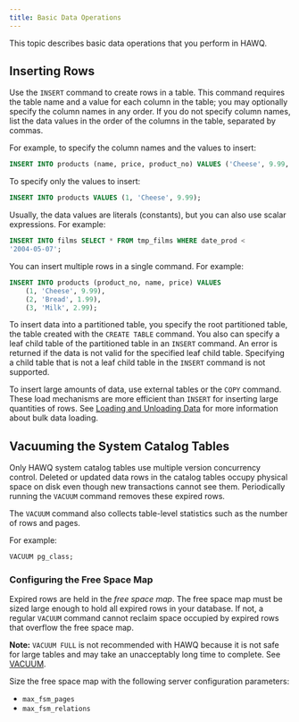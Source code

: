 ```yaml
---
title: Basic Data Operations
---
```


<!--
Licensed to the Apache Software Foundation (ASF) under one
or more contributor license agreements.  See the NOTICE file
distributed with this work for additional information
regarding copyright ownership.  The ASF licenses this file
to you under the Apache License, Version 2.0 (the
"License"); you may not use this file except in compliance
with the License.  You may obtain a copy of the License at

  http://www.apache.org/licenses/LICENSE-2.0

Unless required by applicable law or agreed to in writing,
software distributed under the License is distributed on an
"AS IS" BASIS, WITHOUT WARRANTIES OR CONDITIONS OF ANY
KIND, either express or implied.  See the License for the
specific language governing permissions and limitations
under the License.
-->

This topic describes basic data operations that you perform in HAWQ.

## Inserting Rows<a id="topic3"></a>

Use the `INSERT` command to create rows in a table. This command requires the table name and a value for each column in the table; you may optionally specify the column names in any order. If you do not specify column names, list the data values in the order of the columns in the table, separated by commas.

For example, to specify the column names and the values to insert:

``` sql
INSERT INTO products (name, price, product_no) VALUES ('Cheese', 9.99, 1);
```

To specify only the values to insert:

``` sql
INSERT INTO products VALUES (1, 'Cheese', 9.99);
```

Usually, the data values are literals (constants), but you can also use scalar expressions. For example:

``` sql
INSERT INTO films SELECT * FROM tmp_films WHERE date_prod <
'2004-05-07';
```

You can insert multiple rows in a single command. For example:

``` sql
INSERT INTO products (product_no, name, price) VALUES
    (1, 'Cheese', 9.99),
    (2, 'Bread', 1.99),
    (3, 'Milk', 2.99);
```

To insert data into a partitioned table, you specify the root partitioned table, the table created with the `CREATE TABLE` command. You also can specify a leaf child table of the partitioned table in an `INSERT` command. An error is returned if the data is not valid for the specified leaf child table. Specifying a child table that is not a leaf child table in the `INSERT` command is not supported.

To insert large amounts of data, use external tables or the `COPY` command. These load mechanisms are more efficient than `INSERT` for inserting large quantities of rows. See [Loading and Unloading Data](load/g-loading-and-unloading-data.html#topic1) for more information about bulk data loading.

## Vacuuming the System Catalog Tables<a id="topic9"></a>

Only HAWQ system catalog tables use multiple version concurrency control. Deleted or updated data rows in the catalog tables occupy physical space on disk even though new transactions cannot see them. Periodically running the `VACUUM` command removes these expired rows. 

The `VACUUM` command also collects table-level statistics such as the number of rows and pages.

For example:

``` sql
VACUUM pg_class;
```

### Configuring the Free Space Map<a id="topic10"></a>

Expired rows are held in the *free space map*. The free space map must be sized large enough to hold all expired rows in your database. If not, a regular `VACUUM` command cannot reclaim space occupied by expired rows that overflow the free space map.

**Note:** `VACUUM FULL` is not recommended with HAWQ because it is not safe for large tables and may take an unacceptably long time to complete. See [VACUUM](../reference/sql/VACUUM.html#topic1).

Size the free space map with the following server configuration parameters:

-   `max_fsm_pages`
-   `max_fsm_relations`
